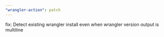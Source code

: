 ```yaml
---
"wrangler-action": patch
---
```


fix: Detect existing wrangler install even when wrangler version output is multiline
